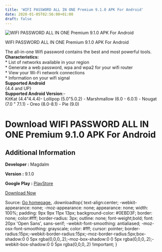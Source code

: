 ```yaml
---
title: 'WIFI PASSWORD ALL IN ONE Premium 9.1.0 APK For Android'
date: 2020-01-05T02:56:00+01:00
draft: false
---
```


![WIFI PASSWORD ALL IN ONE Premium 9.1.0 APK For Android](https://i0.wp.com/apkhome.net/wp-content/uploads/2020/01/WIFI-PASSWORD-ALL-IN-ONE-Premium-9.1.0.png "WIFI PASSWORD ALL IN ONE Premium 9.1.0 APK For Android")

  

WIFI PASSWORD ALL IN ONE Premium 9.1.0 APK For Android

The all-in-one Wifi password contains the best and most powerful tools.  
**Characteristics:**  
\* List of networks available in your region  
\* Generate a web password, wpa and wpa2 for your wifi router  
\* View your Wi-Fi network connections  
\* Information on your wifi signal  
**Supported Android**  
{4.4 and UP}  
**Supported Android Version**:-  
KitKat (4.4"4.4.4)- Lollipop (5.0"5.0.2) - Marshmallow (6.0 - 6.0.1) - Nougat (7.0 " 7.1.1) - Oreo (8.0-8.1) - Pie (9.0)

Download WIFI PASSWORD ALL IN ONE Premium 9.1.0 APK For Android
===============================================================

Additional Information
----------------------

**Developer :** Magdalm

**Version :** 9.1.0

**Google Play :** [PlayStore](https://play.google.com/store/apps/details?id=com.magdalm.freewifipassword)

  

[Download Now](https://store4app.co/post/wifi-password-all-in-one-premium-9-1-0-apk-for-android_1578160242)

  
Source: [Go homepage.](https://store4app.co/post/wifi-password-all-in-one-premium-9-1-0-apk-for-android_1578160242) .downloadtop{ text-align:center; -webkit-appearance: none; -moz-appearance: none; appearance: none; width: 100%; padding: 9px 9px 11px 13px; background-color: #0EBD3F; border: none; color:#fff; border-radius: 3px; outline: none; font-weight;bold; font: 20px 'Open Sans', sans-serif; -webkit-font-smoothing: antialiased; -moz-osx-font-smoothing: grayscale; color: #fff; cursor: pointer; border-radius:15px;-webkit-border-radius:15px;-moz-border-radius:5px;box-shadow:0 0 5px rgba(0,0,0,.2);-moz-box-shadow:0 0 5px rgba(0,0,0,.2);-webkit-box-shadow:0 0 5px rgba(0,0,0,.2) !important; }